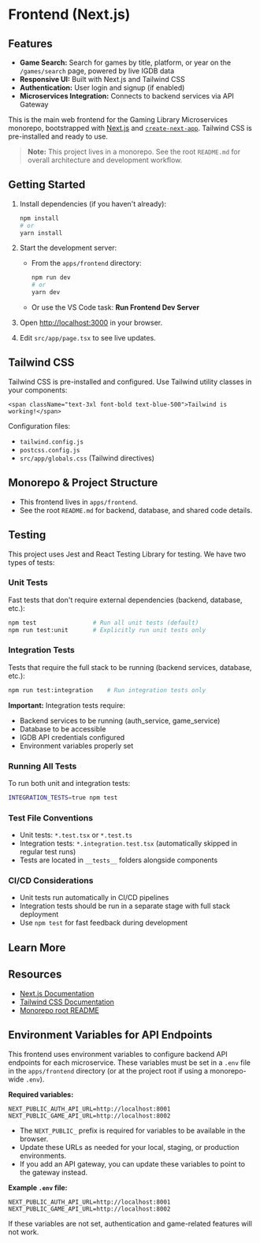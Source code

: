 # Frontend (Next.js)

## Features

- **Game Search:** Search for games by title, platform, or year on the `/games/search` page, powered by live IGDB data
- **Responsive UI:** Built with Next.js and Tailwind CSS
- **Authentication:** User login and signup (if enabled)
- **Microservices Integration:** Connects to backend services via API Gateway

This is the main web frontend for the Gaming Library Microservices monorepo, bootstrapped with [Next.js](https://nextjs.org) and [`create-next-app`](https://nextjs.org/docs/app/api-reference/cli/create-next-app). Tailwind CSS is pre-installed and ready to use.

> **Note:** This project lives in a monorepo. See the root `README.md` for overall architecture and development workflow.

## Getting Started

1. Install dependencies (if you haven't already):

   ```bash
   npm install
   # or
   yarn install
   ```

2. Start the development server:

   - From the `apps/frontend` directory:
     ```bash
     npm run dev
     # or
     yarn dev
     ```
   - Or use the VS Code task: **Run Frontend Dev Server**

3. Open [http://localhost:3000](http://localhost:3000) in your browser.

4. Edit `src/app/page.tsx` to see live updates.

## Tailwind CSS

Tailwind CSS is pre-installed and configured. Use Tailwind utility classes in your components:

```tsx
<span className="text-3xl font-bold text-blue-500">Tailwind is working!</span>
```

Configuration files:

- `tailwind.config.js`
- `postcss.config.js`
- `src/app/globals.css` (Tailwind directives)

## Monorepo & Project Structure

- This frontend lives in `apps/frontend`.
- See the root `README.md` for backend, database, and shared code details.

## Testing

This project uses Jest and React Testing Library for testing. We have two types of tests:

### Unit Tests

Fast tests that don't require external dependencies (backend, database, etc.):

```bash
npm test                # Run all unit tests (default)
npm run test:unit       # Explicitly run unit tests only
```

### Integration Tests

Tests that require the full stack to be running (backend services, database, etc.):

```bash
npm run test:integration    # Run integration tests only
```

**Important:** Integration tests require:

- Backend services to be running (auth_service, game_service)
- Database to be accessible
- IGDB API credentials configured
- Environment variables properly set

### Running All Tests

To run both unit and integration tests:

```bash
INTEGRATION_TESTS=true npm test
```

### Test File Conventions

- Unit tests: `*.test.tsx` or `*.test.ts`
- Integration tests: `*.integration.test.tsx` (automatically skipped in regular test runs)
- Tests are located in `__tests__` folders alongside components

### CI/CD Considerations

- Unit tests run automatically in CI/CD pipelines
- Integration tests should be run in a separate stage with full stack deployment
- Use `npm test` for fast feedback during development

## Learn More

## Resources

- [Next.js Documentation](https://nextjs.org/docs)
- [Tailwind CSS Documentation](https://tailwindcss.com/docs)
- [Monorepo root README](../../README.md)

## Environment Variables for API Endpoints

This frontend uses environment variables to configure backend API endpoints for each microservice. These variables must be set in a `.env` file in the `apps/frontend` directory (or at the project root if using a monorepo-wide `.env`).

**Required variables:**

```
NEXT_PUBLIC_AUTH_API_URL=http://localhost:8001
NEXT_PUBLIC_GAME_API_URL=http://localhost:8002
```

- The `NEXT_PUBLIC_` prefix is required for variables to be available in the browser.
- Update these URLs as needed for your local, staging, or production environments.
- If you add an API gateway, you can update these variables to point to the gateway instead.

**Example `.env` file:**

```
NEXT_PUBLIC_AUTH_API_URL=http://localhost:8001
NEXT_PUBLIC_GAME_API_URL=http://localhost:8002
```

If these variables are not set, authentication and game-related features will not work.
